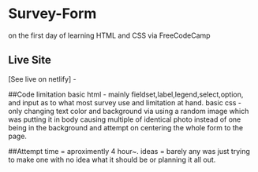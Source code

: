 # Survey-Form
on the first day of learning HTML and CSS via FreeCodeCamp

## Live Site
[See live on netlify] - 



##Code limitation
basic html - mainly fieldset,label,legend,select,option, and input as to what most survey use and limitation at hand.
basic css - only changing text color and background via using a random image which was putting it in body causing multiple of identical photo instead of one being in the background and attempt on centering the whole form to the page.

##Attempt
time = aproximently 4 hour~.
ideas = barely any was just trying to make one with no idea what it should be or planning it all out.
